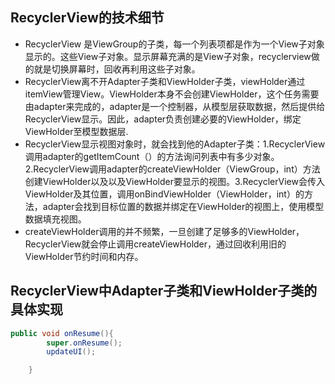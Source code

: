 ## RecyclerView的技术细节
- RecyclerView 是ViewGroup的子类，每一个列表项都是作为一个View子对象显示的。这些View子对象。显示屏幕充满的是View子对象，recyclerview做的就是切换屏幕时，回收再利用这些子对象。
- RecyclerView离不开Adapter子类和ViewHolder子类，viewHolder通过itemView管理View。ViewHolder本身不会创建ViewHolder，这个任务需要由adapter来完成的，adapter是一个控制器，从模型层获取数据，然后提供给RecyclerView显示。因此，adapter负责创建必要的ViewHolder，绑定ViewHolder至模型数据层.
- RecyclerView显示视图对象时，就会找到他的Adapter子类：1.RecyclerView调用adapter的getItemCount（）的方法询问列表中有多少对象。2.RecyclerView调用adapter的createViewHolder（ViewGroup，int）方法创建ViewHolder以及以及ViewHolder要显示的视图。3.RecyclerView会传入ViewHolder及其位置，调用onBindViewHolder（ViewHolder，int）的方法，adapter会找到目标位置的数据并绑定在ViewHolder的视图上，使用模型数据填充视图。
- createViewHolder调用的并不频繁，一旦创建了足够多的ViewHolder，RecyclerView就会停止调用createViewHolder，通过回收利用旧的ViewHolder节约时间和内存。

## RecyclerView中Adapter子类和ViewHolder子类的具体实现
```java
public void onResume(){
        super.onResume();
        updateUI();

    }
```


